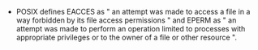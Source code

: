 * POSIX defines EACCES as " an attempt was made to access a file in a way forbidden by its file access permissions " and EPERM as " an attempt was made to perform an operation limited to processes with appropriate privileges or to the owner of a file or other resource ".